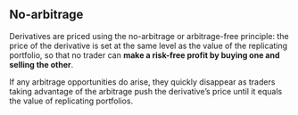 ## No-arbitrage

Derivatives are priced using the no-arbitrage or arbitrage-free principle: the price of the derivative is set at the same level as the value of the replicating portfolio, 
so that no trader can __make a risk-free profit by buying one and selling the other__.


If any arbitrage opportunities do arise, they quickly disappear as traders taking advantage of the arbitrage push the derivative’s price until it equals the value of replicating portfolios.
